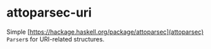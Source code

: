 # attoparsec-uri

Simple [https://hackage.haskell.org/package/attoparsec](attoparsec) `Parser`s for URI-related structures.
